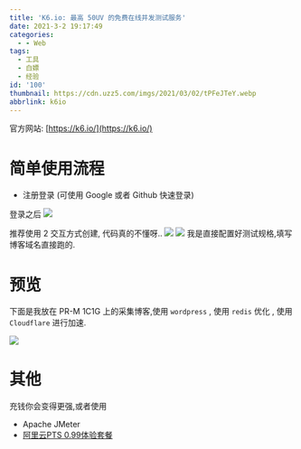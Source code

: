 ```yaml
---
title: 'K6.io: 最高 50UV 的免费在线并发测试服务'
date: 2021-3-2 19:17:49
categories:
  - - Web
tags:
  - 工具
  - 白嫖
  - 经验
id: '100'
thumbnail: https://cdn.uzz5.com/imgs/2021/03/02/tPFeJTeY.webp
abbrlink: k6io
---
```



官方网站: [https://k6.io/](https://k6.io/)

# 简单使用流程

*   注册登录 (可使用 Google 或者 Github 快速登录)

登录之后 ![](https://cdn.uzz5.com/imgs/2021/03/02/1G2l2aUn.webp) 

推荐使用 2 交互方式创建, 代码真的不懂呀.. ![](https://cdn.uzz5.com/imgs/2021/03/02/fAbYFswq.webp) ![](https://cdn.uzz5.com/imgs/2021/03/02/z8P0Q3FW.webp) 我是直接配置好测试规格,填写博客域名直接跑的.

# 预览

下面是我放在 PR-M 1C1G 上的采集博客,使用 `wordpress` , 使用 `redis` 优化 , 使用 `Cloudflare` 进行加速. 

![](https://cdn.uzz5.com/imgs/2021/03/02/QWvvEqij.webp)

# 其他

充钱你会变得更强,或者使用

*   Apache JMeter
*   [阿里云PTS 0.99体验套餐](https://www.aliyun.com/product/pts?source=5176.11533457&userCode=64b1eibz)